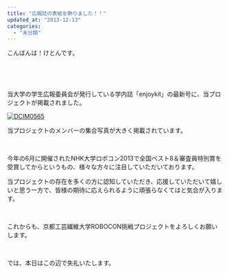 ```yaml
---
title: "広報誌の表紙を飾りました！！"
updated_at: "2013-12-13"
categories: 
  - "未分類"
---
```


こんばんは！けとんです。

 

 

当大学の学生広報委員会が発行している学内誌「enjoykit」の最新号に、当プロジェクトが掲載されました。

[![DCIM0565](images/DCIM0565-300x253.jpg)](http://technouskit.net/blog/wp-content/uploads/2013/12/DCIM0565.jpg)

当プロジェクトのメンバーの集合写真が大きく掲載されています。

 

今年の6月に開催されたNHK大学ロボコン2013で全国ベスト8＆審査員特別賞を受賞してからというもの、様々な方々に注目していただいております。

当プロジェクトの存在を多くの方に認知していただき、応援していただいて嬉しいと思う一方で、皆様の期待に応えられるように頑張らなくてはと気合が入ります。

 

これからも、京都工芸繊維大学ROBOCON挑戦プロジェクトをよろしくお願いします。

 

では、本日はこの辺で失礼いたします。
